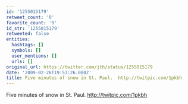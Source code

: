 ```yaml
---
id: '1255015179'
retweet_count: '0'
favorite_count: '0'
id_str: '1255015179'
retweeted: false
entities:
  hashtags: []
  symbols: []
  user_mentions: []
  urls: []
original_url: https://twitter.com/jth/status/1255015179
date: '2009-02-26T19:53:26.000Z'
title: Five minutes of snow in St. Paul.  http://twitpic.com/1pkbh
---
```


Five minutes of snow in St. Paul.  http://twitpic.com/1pkbh